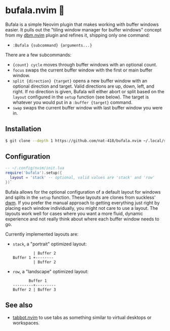 bufala.nvim 🧀
==============

Bufala is a simple Neovim plugin that makes working with buffer windows easier.
It pulls out the "tiling window manager for buffer windows" concept from my 
[dbm.nvim](https://github.com/nat-418/dbm.nvim) plugin and refines it,
shipping only one command:

* `:Bufala {subcommand} {arguments...}`

There are a few subcommands:

* `{count} cycle` moves through buffer windows with an optional count.
* `focus` swaps the current buffer window with the first or main buffer window.
* `split {direction} {target}` opens a new buffer window with an optional
  direction and target. Valid directions are up, down, left, and right.
  If no direction is given, Bufala will either abort or split based on
  the `layout` configured in the `setup` function (see below).
  The target is whatever you would put in a `:buffer {target}` command.
* `swap` swaps the current buffer window with last buffer window you were in.

Installation
------------

```sh
$ git clone --depth 1 https://github.com/nat-418/bufala.nvim ~/.local/share/nvim/site/pack/bufala/start/bufala.nvim
```

Configuration
-------------

```lua
-- ~/.config/nvim/init.lua
require('bufala').setup({
  layout = 'stack' -- optional, valid values are 'stack' and 'row'
})`
```

Bufala allows for the optional configuration of a default layout for windows
and splits in the `setup` function. These layouts are clones from suckless'
[dwm](https://dwm.suckless.org/). If you prefer the manual approach to
getting everything just right by placing each window individually, you
might not care to use a layout. The layouts work well for cases where you
want a more fluid, dynamic experience and not really think about where each
buffer window needs to go.

Currently implemented layouts are:

* `stack`, a "portrait" optimized layout:
  ```
           | Buffer 2
  Buffer 1 +--------
           | Buffer 2
  ```

* `row`, a "landscape" optimized layout:
  ```
         Buffer 1
  ---------+---------
  Buffer 2 | Buffer 3 
  ```

See also
--------

* [tabbot.nvim](https://github.com/nat-418/tabbot.nvim) to use tabs as something
  similar to virtual desktops or workspaces.
